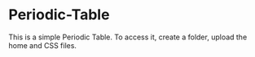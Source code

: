 # Periodic-Table
This is a simple Periodic Table. To access it, create a folder, upload the home and CSS files.
